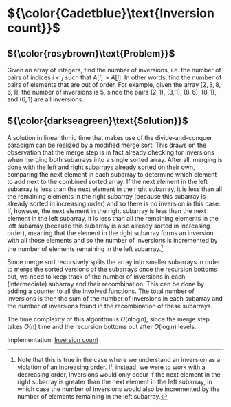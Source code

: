 # ${\color{Cadetblue}\text{Inversion count}}$

## ${\color{rosybrown}\text{Problem}}$

Given an array of integers, find the number of inversions, i.e. the number of pairs of indices $i < j$ such that $A[i] > A[j]$. In other words, find the number of pairs of elements that are out of order. For example, given the array $[2,3,8,6,1]$, the number of inversions is 5, since the pairs $(2,1)$, $(3,1)$, $(8,6)$, $(8,1)$, and $(6,1)$ are all inversions.

## ${\color{darkseagreen}\text{Solution}}$

A solution in linearithmic time that makes use of the divide-and-conquer paradigm can be realized by a modified merge sort. This draws on the observation that the merge step is in fact already checking for inversions when merging both subarrays into a single sorted array. After all, merging is done with the left and right subarrays already sorted on their own, comparing the next element in each subarray to determine which element to add next to the combined sorted array. If the next element in the left subarray is less than the next element in the right subarray, it is less than all the remaining elements in the right subarray (because this subarray is already sorted in increasing order) and so there is no inversion in this case. If, however, the next element in the right subarray is less than the next element in the left subarray, it is less than all the remaining elements in the left subarray (because this subarray is also already sorted in increasing order), meaning that the element in the right subarray forms an inversion with all those elements and so the number of inversions is incremented by the number of elements remaining in the left subarray.[^1]

Since merge sort recursively splits the array into smaller subarrays in order to merge the sorted versions of the subarrays once the recursion bottoms out, we need to keep track of the number of inversions in each (intermediate) subarray and their recombination. This can be done by adding a counter to all the involved functions. The total number of inversions is then the sum of the number of inversions in each subarray and the number of inversions found in the recombination of these subarrays.

The time complexity of this algorithm is $O(n \log n)$, since the merge step takes $O(n)$ time and the recursion bottoms out after $O(\log n)$ levels.

Implementation: [Inversion count](https://github.com/pl3onasm/AADS/blob/main/algorithms/divide-and-conquer/inversion-count/inversioncount.c)

[^1]: Note that this is true in the case where we understand an inversion as a violation of an increasing order. If, instead, we were to work with a decreasing order, inversions would only occur if the next element in the right subarray is greater than the next element in the left subarray, in which case the number of inversions would also be incremented by the number of elements remaining in the left subarray.
